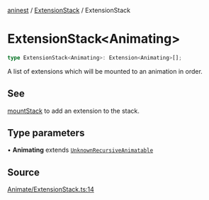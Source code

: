 [aninest](../../index.md) / [ExtensionStack](../index.md) / ExtensionStack

# ExtensionStack\<Animating\>

```ts
type ExtensionStack<Animating>: Extension<Animating>[];
```

A list of extensions which will be mounted to an animation in order.

## See

[mountStack](../functions/mountStack.md) to add an extension to the stack.

## Type parameters

• **Animating** extends [`UnknownRecursiveAnimatable`](../../AnimatableTypes/type-aliases/UnknownRecursiveAnimatable.md)

## Source

[Animate/ExtensionStack.ts:14](https://github.com/zphrs/aninest/blob/37209a6/src/Animate/ExtensionStack.ts#L14)
